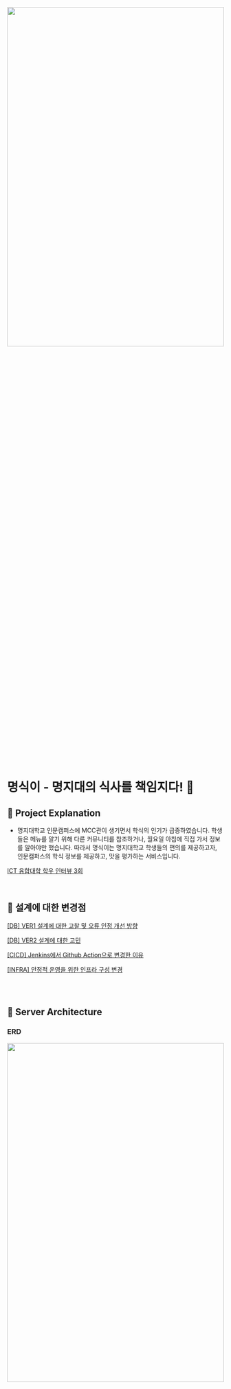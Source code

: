 <img width="100%" height="45%" src="https://user-images.githubusercontent.com/83231344/200801447-24d5ceee-171c-4287-979a-1553b5a78570.png">


# 명식이 - 명지대의 식사를 책임지다! 👀
## 📌 Project Explanation 
* 명지대학교 인문캠퍼스에 MCC관이 생기면서 학식의 인기가 급증하였습니다. 학생들은 메뉴를 알기 위해 다른 커뮤니티를 참조하거나, 월요일 아침에 직접 가서 정보를 알아야만 했습니다. 따라서 명식이는 명지대학교 학생들의 편의를 제공하고자, 인문캠퍼스의 학식 정보를 제공하고, 맛을 평가하는 서비스입니다.

[ICT 융합대학 학우 인터뷰 3회](https://drive.google.com/file/d/1FaB9S02orEZEHUO2tt0vhpESnPqSs8YS/view?usp=share_link)

  
<br>

## 📌 설계에 대한 변경점
[[DB] VER1 설계에 대한 고찰 및 오류 인정 개선 방향](https://github.com/MYONGSIK/Server/wiki/%5BDB%5D-VER1-%EC%84%A4%EA%B3%84%EC%97%90-%EB%8C%80%ED%95%9C-%EA%B3%A0%EC%B0%B0-,-%EC%98%A4%EB%A5%98-%EC%9D%B8%EC%A0%95,-%EA%B0%9C%EC%84%A0-%EB%B0%A9%ED%96%A5)

[[DB] VER2 설계에 대한 고민](https://github.com/MYONGSIK/Server/wiki/%5BDB%5D-VER2-%EC%84%A4%EA%B3%84%EC%97%90-%EB%8C%80%ED%95%9C-%EA%B3%A0%EB%AF%BC)

[[CICD] Jenkins에서 Github Action으로 변경한 이유](https://github.com/MYONGSIK/Server/wiki/%5BCICD%5D-Jenkins%EC%97%90%EC%84%9C-Github-Action%EC%9C%BC%EB%A1%9C-%EB%B3%80%EA%B2%BD%ED%95%9C-%EC%9D%B4%EC%9C%A0)

[[INFRA] 안정적 운영을 위한 인프라 구성 변경](https://github.com/MYONGSIK/Server/wiki/%5BINFRA%5D-%EC%95%88%EC%A0%95%EC%A0%81-%EC%9A%B4%EC%98%81%EC%9D%84-%EC%9C%84%ED%95%9C-%EC%9D%B8%ED%94%84%EB%9D%BC-%EA%B5%AC%EC%84%B1-%EB%B3%80%EA%B2%BD)

<br><br>
## 📌 Server Architecture
<h3>ERD</h3>
<img width="100%" height="45%" src="https://user-images.githubusercontent.com/53048655/221419963-5304637c-c8d7-4e6e-942a-e19ae43c22fa.png">

<h3>CICD Process</h3>
<img width="100%" height="45%" src="https://user-images.githubusercontent.com/61505572/220684641-9b041a02-447d-47e5-812b-76d457da5689.png">
  
<h3>Infra Structure</h3>
  <img width="100%" height="45%" src="https://user-images.githubusercontent.com/61505572/220687135-a6f83cba-35cd-4895-a72e-ef29f5f4a3a7.png">


<br><br>
## 📌 버전 정보
ver 1.0 명지대학교 인문캠퍼스 MCC식당, 주변 식당 정보 제공

ver 2.0 명지대학교 자연캠퍼스 교직원식당, 생활관 식당 정보 제공 추가



